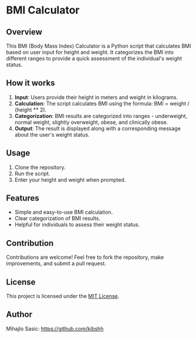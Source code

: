 # BMI Calculator

## Overview
This BMI (Body Mass Index) Calculator is a Python script that calculates BMI based on user input for height and weight. It categorizes the BMI into different ranges to provide a quick assessment of the individual's weight status.

## How it works
1. **Input**: Users provide their height in meters and weight in kilograms.
2. **Calculation**: The script calculates BMI using the formula: BMI = weight / (height ** 2).
3. **Categorization**: BMI results are categorized into ranges - underweight, normal weight, slightly overweight, obese, and clinically obese.
4. **Output**: The result is displayed along with a corresponding message about the user's weight status.

## Usage
1. Clone the repository.
2. Run the script.
3. Enter your height and weight when prompted.

## Features
- Simple and easy-to-use BMI calculation.
- Clear categorization of BMI results.
- Helpful for individuals to assess their weight status.

## Contribution
Contributions are welcome! Feel free to fork the repository, make improvements, and submit a pull request.

## License
This project is licensed under the [MIT License](LICENSE).

## Author
Mihajlo Sasic: https://github.com/kibshh

